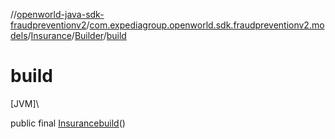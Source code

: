 //[openworld-java-sdk-fraudpreventionv2](../../../../index.md)/[com.expediagroup.openworld.sdk.fraudpreventionv2.models](../../index.md)/[Insurance](../index.md)/[Builder](index.md)/[build](build.md)

# build

[JVM]\

public final [Insurance](../index.md)[build](build.md)()
